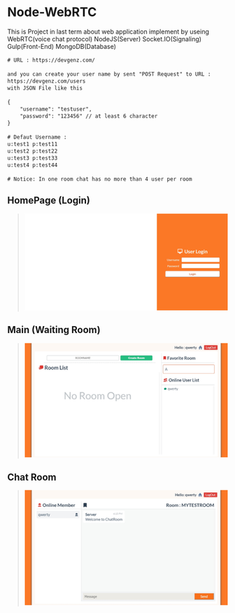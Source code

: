# Node-WebRTC
This is Project in last term about web application
implement by useing 
WebRTC(voice chat protocol)  NodeJS(Server)  Socket.IO(Signaling)  Gulp(Front-End)  MongoDB(Database)
```
# URL : https://devgenz.com/

and you can create your user name by sent "POST Request" to URL : https://devgenz.com/users
with JSON File like this 

{
	"username": "testuser",
	"password": "123456" // at least 6 character
}

# Defaut Username : 
u:test1 p:test11
u:test2 p:test22
u:test3 p:test33
u:test4 p:test44

# Notice: In one room chat has no more than 4 user per room
```
## HomePage (Login)
>![Picture](https://github.com/simulaterz/Node-WebRTC/blob/master/Pic/login.jpg)
## Main (Waiting Room)
>![Picture](https://github.com/simulaterz/Node-WebRTC/blob/master/Pic/main.jpg)
## Chat Room
>![Picture](https://github.com/simulaterz/Node-WebRTC/blob/master/Pic/chat.jpg)
